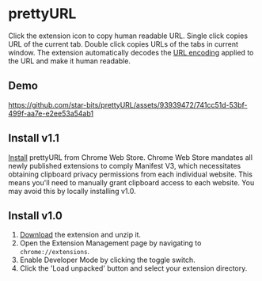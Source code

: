 # prettyURL
Click the extension icon to copy human readable URL. Single click copies URL of the current tab. Double click copies URLs of the tabs in current window. The extension automatically decodes the [URL encoding](https://github.com/star-bits/blog/blob/main/utf-8.md) applied to the URL and make it human readable.

## Demo
https://github.com/star-bits/prettyURL/assets/93939472/741cc51d-53bf-499f-aa7e-e2ee53a54ab1

## Install v1.1
[Install](https://chrome.google.com/webstore/detail/prettyurl/lcmeagcdhbdagiecnoknjkbegpghafnh) prettyURL from Chrome Web Store. Chrome Web Store mandates all newly published extensions to comply Manifest V3, which necessitates obtaining clipboard privacy permissions from each individual website. This means you'll need to manually grant clipboard access to each website. You may avoid this by locally installing v1.0. 

## Install v1.0
1. [Download](https://github.com/star-bits/prettyURL/archive/refs/tags/v1.0.zip) the extension and unzip it.
2. Open the Extension Management page by navigating to `chrome://extensions`.
3. Enable Developer Mode by clicking the toggle switch.
4. Click the 'Load unpacked' button and select your extension directory.
